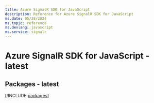 ```yaml
---
title: Azure SignalR SDK for JavaScript
description: Reference for Azure SignalR SDK for JavaScript
ms.date: 05/28/2024
ms.topic: reference
ms.devlang: javascript
ms.service: signalr
---
```

# Azure SignalR SDK for JavaScript - latest
## Packages - latest
[!INCLUDE [packages](signalr-index.md)]